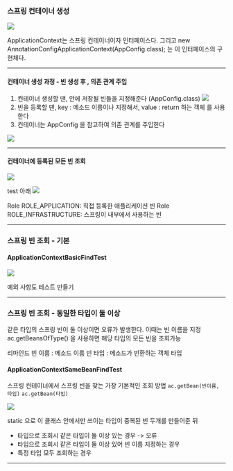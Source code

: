 ### 스프링 컨테이너 생성

![](https://i.imgur.com/BfHn6Jd.png)

ApplicationContext는 스프링 컨테이너이자 인터페이스다.
그리고 new AnnotationConfigApplicationContext(AppConfig.class); 는 이 인터페이스의 구현체다.

---
#### 컨테이너 생성 과정 - 빈 생성 후 , 의존 관계 주입

1. 컨테이너 생성할 땐, 안에 저장될 빈들을 지정해준다 (AppConfig.class)
![](https://i.imgur.com/eZNt3cf.png)
2. 빈을 등록할 땐, key : 메소드 이름이나 지정해서, value : return 하는 객체 를 사용한다
3. 컨테이너는 AppConfig 을 참고하여 의존 관계를 주입한다

![](https://i.imgur.com/50Vi8Hb.png)

---
#### 컨테이너에 등록된 모든 빈 조회

![](https://i.imgur.com/hDPvvpT.png)

test 아래 
![](https://i.imgur.com/HqxGLsR.png)

Role ROLE_APPLICATION: 직접 등록한 애플리케이션 빈
Role ROLE_INFRASTRUCTURE: 스프링이 내부에서 사용하는 빈

---
### 스프링 빈 조회 - 기본

#### ApplicationContextBasicFindTest
![](https://i.imgur.com/7LXaoJU.png)

예외 사항도 테스트 만들기

---
### 스프링 빈 조회 - 동일한 타입이 둘 이상

같은 타입의 스프링 빈이 둘 이상이면 오류가 발생한다. 이때는 빈 이름을 지정
ac.getBeansOfType() 을 사용하면 해당 타입의 모든 빈을 조회가능

리마인드
빈 이름 : 메소드 이름
빈 타입 : 메소드가 반환하는 객체 타입

#### ApplicationContextSameBeanFindTest

스프링 컨테이너에서 스프링 빈을 찾는 가장 기본적인 조회 방법
`ac.getBean(빈이름, 타입)`
`ac.getBean(타입)`

![](https://i.imgur.com/xrqxDca.png)

static 으로 이 클래스 안에서만 쓰이는 타입이 중복된 빈 두개를 만들어준 뒤

- 타입으로 조회시 같은 타입이 둘 이상 있는 경우 -> 오류
- 타입으로 조회시 같은 타입이 둘 이상 있어 빈 이름 지정하는 경우
- 특정 타입 모두 조회하는 경우

---

